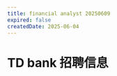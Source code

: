 ```yaml
---
title: financial analyst 20250609
expired: false
createdDate: 2025-06-04
---
```


# TD bank 招聘信息

<JobPostingTable job-posting-json-path="td-bank/data/financial-analyst-20250604.json" />
